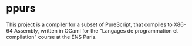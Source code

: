 # ppurs

This project is a compiler for a subset of PureScript, that compiles to X86-64 Assembly, written in OCaml for the "Langages de programmation et compilation" course at the ENS Paris.
